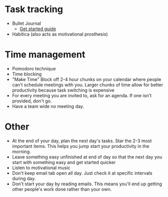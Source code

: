 
# Task tracking

- Bullet Journal
  - [Get started guide](https://www.bustle.com/articles/168471-how-to-make-a-bullet-journal-a-step-by-step-guide)
- Habitica (also acts as motivational prosthesis)

# Time management

- Pomodoro technique
- Time blocking
- "Make Time" Block off 2-4 hour chunks on your calendar where people can't schedule meetings with you. Larger chunks of time allow for better productivity because task switching is expensive
- For every meeting you are invited to, ask for an agenda. If one isn't provided, don't go.
- Have a team wide no meeting day.

# Other

- At the end of your day, plan the next day's tasks. Star the 2-3 most important items. This helps you jump start your productivity in the morning.
- Leave something easy unfinished at end of day so that the next day you start with something easy and get started quicker
- Listen to motivational music
- Don't keep email tab open all day. Just check it at specific intervals during day.
- Don't start your day by reading emails. This means you'll end up getting other people's work done rather than your own.

